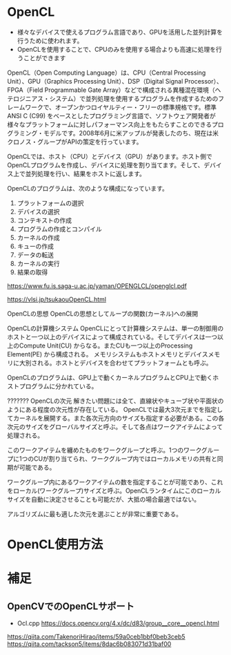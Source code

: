 # OpenCL
- 様々なデバイスで使えるプログラム言語であり、GPUを活用した並列計算を行うために使われます。
- OpenCLを使用することで、CPUのみを使用する場合よりも高速に処理を行うことができます

OpenCL（Open Computing Language）は、CPU（Central Processing Unit）、GPU（Graphics Processing Unit）、DSP（Digital Signal Processor）、FPGA（Field Programmable Gate Array）などで構成される異種混在環境（ヘテロジニアス・システム）で並列処理を使用するプログラムを作成するためのフレームワークで、オープンかつロイヤルティー・フリーの標準規格です。標準 ANSI C (C99) をベースとしたプログラミング言語で、ソフトウェア開発者が様々なプラットフォームに対しパフォーマンス向上をもたらすことのできるプログラミング・モデルです。2008年6月に米アップルが発表したのち、現在は米クロノス・グループがAPIの策定を行っています。

OpenCLでは、ホスト（CPU）とデバイス（GPU）があります。ホスト側でOpenCLプログラムを作成し、デバイスに処理を割り当てます。そして、デバイス上で並列処理を行い、結果をホストに返します。

OpenCLのプログラムは、次のような構成になっています。

1. プラットフォームの選択
2. デバイスの選択
3. コンテキストの作成
4. プログラムの作成とコンパイル
5. カーネルの作成
6. キューの作成
7. データの転送
8. カーネルの実行
9. 結果の取得




https://www.fu.is.saga-u.ac.jp/yaman/OPENGLCL/openglcl.pdf




https://vlsi.jp/tsukaouOpenCL.html


OpenCLの思想
OpenCLの思想としてループの関数(カーネル)への展開



OpenCLの計算機システム
OpenCLにとって計算機システムは、単一の制御用のホストと一つ以上のデバイスによって構成されている。そしてデバイスは一つ以上のCompute Unit(CU) からなる。またCUも一つ以上のProcessing Element(PE) から構成される。 メモリシステムもホストメモリとデバイスメモリに大別される。ホストとデバイスを合わせてプラットフォームとも呼ぶ。

OpenCLのプログラムは、GPU上で動くカーネルプログラムとCPU上で動くホストプログラムに分かれている。



???????
OpenCLの次元
解きたい問題には全て、直線状やキューブ状や平面状のようにある程度の次元性が存在している。 OpenCLでは最大3次元までを指定してカーネルを展開する。また各次元方向のサイズも指定する必要がある。この各次元のサイズをグローバルサイズと呼ぶ。そして各点はワークアイテムによって処理される。

このワークアイテムを纏めたものをワークグループと呼ぶ。1つのワークグループに1つのCUが割り当てられ、ワークグループ内ではローカルメモリの共有と同期が可能である。

ワークグループ内にあるワークアイテムの数を指定することが可能であり、これをローカル(ワークグループ)サイズと呼ぶ。OpenCLランタイムにこのローカルサイズを自動に決定させることも可能だが、大抵の場合最適ではない。

アルゴリズムに最も適した次元を選ぶことが非常に重要である。








# OpenCL使用方法







# 補足

## OpenCVでのOpenCLサポート
- Ocl.cpp
https://docs.opencv.org/4.x/dc/d83/group__core__opencl.html

https://qiita.com/TakenoriHirao/items/59a0ceb1bbf0beb3ceb5
https://qiita.com/tackson5/items/8dac6b083071d31baf00